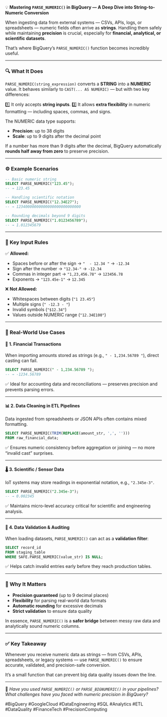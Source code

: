 💡 **Mastering `PARSE_NUMERIC()` in BigQuery — A Deep Dive into String-to-Numeric Conversion**

When ingesting data from external systems — CSVs, APIs, logs, or spreadsheets — numeric fields often arrive as **strings**.
Handling them safely while maintaining **precision** is crucial, especially for **financial, analytical, or scientific datasets**.

That’s where BigQuery’s `PARSE_NUMERIC()` function becomes incredibly useful.

---

### 🔍 What It Does

`PARSE_NUMERIC(string_expression)` converts a **STRING** into a **NUMERIC** value.
It behaves similarly to `CAST(... AS NUMERIC)` — but with two key differences:

1️⃣ It only accepts **string inputs**.
2️⃣ It allows **extra flexibility** in numeric formatting — including spaces, commas, and signs.

The NUMERIC data type supports:

* **Precision**: up to 38 digits
* **Scale**: up to 9 digits after the decimal point

If a number has more than 9 digits after the decimal, BigQuery automatically **rounds half away from zero** to preserve precision.

---

### ⚙️ Example Scenarios

```sql
-- Basic numeric string
SELECT PARSE_NUMERIC("123.45");
-- → 123.45

-- Handling scientific notation
SELECT PARSE_NUMERIC("12.34E27");
-- → 12340000000000000000000000000

-- Rounding decimals beyond 9 digits
SELECT PARSE_NUMERIC("1.0123456789");
-- → 1.012345679
```

---

### 🧾 Key Input Rules

✅ **Allowed:**

* Spaces before or after the sign → `"  - 12.34 "` → `-12.34`
* Sign after the number → `"12.34-"` → `-12.34`
* Commas in integer part → `"1,23,456.78"` → `123456.78`
* Exponents → `"123.45e-1"` → `12.345`

❌ **Not Allowed:**

* Whitespaces between digits (`"1 23.45"`)
* Multiple signs (`" -12.3 - "`)
* Invalid symbols (`"$12.34"`)
* Values outside NUMERIC range (`"12.34E100"`)

---

### 🧮 Real-World Use Cases

#### 🏦 1. **Financial Transactions**

When importing amounts stored as strings (e.g., `" - 1,234.56789 "`), direct casting can fail.

```sql
SELECT PARSE_NUMERIC(" - 1,234.56789 ");
-- → -1234.56789
```

✅ Ideal for accounting data and reconciliations — preserves precision and prevents parsing errors.

---

#### 📊 2. **Data Cleaning in ETL Pipelines**

Data ingested from spreadsheets or JSON APIs often contains mixed formatting.

```sql
SELECT PARSE_NUMERIC(TRIM(REPLACE(amount_str, ',', '')))
FROM raw_financial_data;
```

✅ Ensures numeric consistency before aggregation or joining — no more “invalid cast” surprises.

---

#### 🌡️ 3. **Scientific / Sensor Data**

IoT systems may store readings in exponential notation, e.g., `"2.345e-3"`.

```sql
SELECT PARSE_NUMERIC("2.345e-3");
-- → 0.002345
```

✅ Maintains micro-level accuracy critical for scientific and engineering analysis.

---

#### 💾 4. **Data Validation & Auditing**

When loading datasets, `PARSE_NUMERIC()` can act as a **validation filter**:

```sql
SELECT record_id
FROM staging_table
WHERE SAFE.PARSE_NUMERIC(value_str) IS NULL;
```

✅ Helps catch invalid entries early before they reach production tables.

---

### 🧠 Why It Matters

* **Precision guaranteed** (up to 9 decimal places)
* **Flexibility** for parsing real-world data formats
* **Automatic rounding** for excessive decimals
* **Strict validation** to ensure data quality

In essence, `PARSE_NUMERIC()` is a **safer bridge** between messy raw data and analytically sound numeric columns.

---

### ✅ Key Takeaway

Whenever you receive numeric data as strings —
from CSVs, APIs, spreadsheets, or legacy systems —
use `PARSE_NUMERIC()` to ensure accurate, validated, and precision-safe conversion.

It’s a small function that can prevent big data quality issues down the line.

---

📘 *Have you used `PARSE_NUMERIC()` or `PARSE_BIGNUMERIC()` in your pipelines? What challenges have you faced with numeric precision in BigQuery?*

#BigQuery #GoogleCloud #DataEngineering #SQL #Analytics #ETL #DataQuality #FinanceTech #PrecisionComputing

